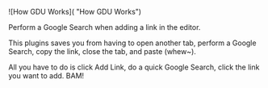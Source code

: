 ![How GDU Works]( "How GDU Works")

Perform a Google Search when adding a link in the editor.

This plugins saves you from having to open another tab, perform a 
Google Search, copy the link, close the tab, and paste (whew~). 

All you have to do is click Add Link, do a quick Google Search, click 
the link you want to add. BAM!